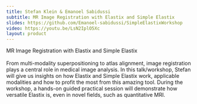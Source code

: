```yaml
---
title: Stefan Klein & Emanoel Sabidussi
subtitle: MR Image Registration with Elastix and Simple Elastix
slides: https://github.com/Emanoel-sabidussi/SimpleElastixWorkshop
video: https://youtu.be/LsN2IplO5Xc
layout: product
---
```

MR Image Registration with Elastix and Simple Elastix</b><br><br>From multi-modality superpositioning to atlas alignment, image registration plays a central role in medical image analysis. In this talk/workshop, Stefan will give us insights on how Elastix and Simple Elastix work, applicable modalities and how to profit the most from this amazing tool. During the workshop, a hands-on guided practical session will demonstrate how versatile Elastix is, even in novel fields, such as quantitative MRI.
